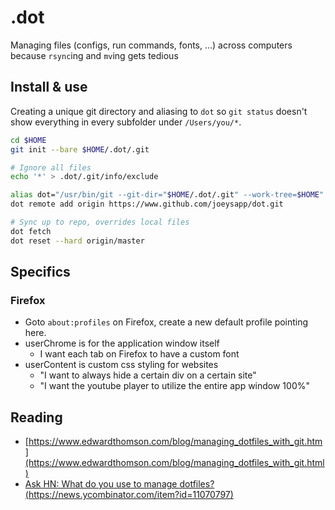 # .dot
Managing files (configs, run commands, fonts, ...) across computers because `rsync`ing and `mv`ing gets tedious

## Install & use
Creating a unique git directory and aliasing to `dot` so `git status` doesn't show everything in every subfolder under `/Users/you/*`. 
```bash
cd $HOME
git init --bare $HOME/.dot/.git

# Ignore all files
echo '*' > .dot/.git/info/exclude

alias dot="/usr/bin/git --git-dir="$HOME/.dot/.git" --work-tree=$HOME"
dot remote add origin https://www.github.com/joeysapp/dot.git

# Sync up to repo, overrides local files
dot fetch
dot reset --hard origin/master
```

## Specifics
### Firefox
- Goto `about:profiles` on Firefox, create a new default profile pointing here.
- userChrome is for the application window itself
  - I want each tab on Firefox to have a custom font
- userContent is custom css styling for websites
  - "I want to always hide a certain div on a certain site"
  - "I want the youtube player to utilize the entire app window 100%"

</details>

## Reading
* [https://www.edwardthomson.com/blog/managing_dotfiles_with_git.htm](https://www.edwardthomson.com/blog/managing_dotfiles_with_git.html)
* [Ask HN: What do you use to manage dotfiles? (https://news.ycombinator.com/item?id=11070797)](https://news.ycombinator.com/item?id=11070797)

